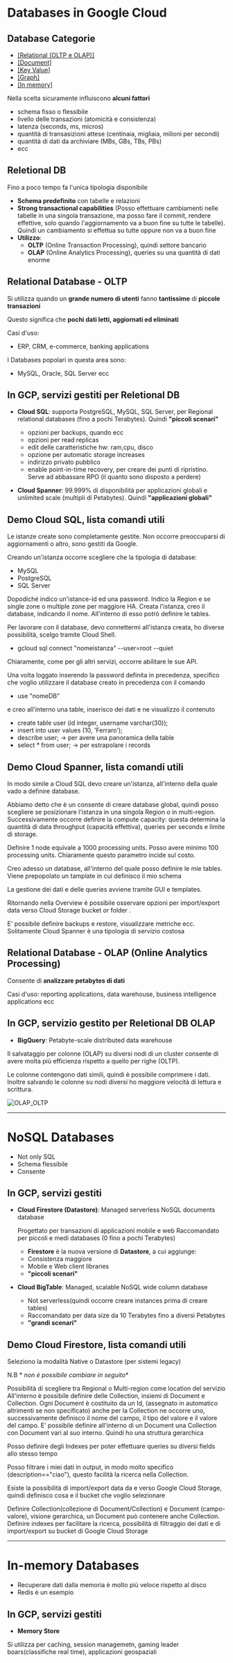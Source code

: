 # Databases in Google Cloud

## Database Categorie

- [[Relational (OLTP e OLAP)]](#relational-db)
- [[Document]](#)
- [[Key Value]](#)
- [[Graph]](#)
- [[In memory]](#in-memort)

Nella scelta sicuramente influiscono **alcuni fattori**
- schema fisso o flessibile
- livello delle transazioni (atomicità e consistenza)
- latenza (seconds, ms, micros)
- quantità di transasizioni attese (centinaia, migliaia, milioni per secondi)
- quantità di dati da archiviare (MBs, GBs, TBs, PBs)
- ecc

## Reletional DB

Fino a poco tempo fa l'unica tipologia disponibile

- **Schema predefinito** con tabelle e relazioni
- **Strong transactional capabilities** (Posso effettuare cambiamenti nelle tabelle in una singola transazione, ma posso fare il commit, rendere effettive, solo quando l'aggiornamento va a buon fine su tutte le tabelle). Quindi un cambiamento si effettua su tutte oppure non va a buon fine 
- **Utilizzo**:
    - **OLTP** (Online Transaction Processing), quindi settore bancario 
    - **OLAP** (Online Analytics Processing), queries su una quantità di dati enorme 


## Relational Database - OLTP

Si utilizza quando un **grande numero di utenti** fanno **tantissime** di **piccole transazioni**

Questo significa che **pochi dati letti, aggiornati ed eliminati**

Casi d'uso:
- ERP, CRM, e-commerce, banking applications

I Databases popolari in questa area sono:
- MySQL, Oracle, SQL Server ecc

## In GCP, servizi gestiti per Reletional DB
- **Cloud SQL**: supporta PostgreSQL, MySQL, SQL Server, per Regional relational databases (fino a pochi Terabytes). Quindi **"piccoli scenari"**
    - opzioni per backups, quando ecc
    - opzioni per read replicas
    - edit delle caratteristiche hw: ram,cpu, disco
    - opzione per automatic storage increases
    - indirizzo privato pubblico
    - enable point-in-time recovery, per creare dei punti di ripristino. Serve ad abbassare RPO (il quanto sono disposto a perdere)


- **Cloud Spanner**: 99.999% di disponibilità per applicazioni globali e unlimited scale (multipli di Petabytes). Quindi **"applicazioni globali"**


## Demo Cloud SQL, lista comandi utili 

Le istanze create sono completamente gestite. Non occorre preoccuparsi di aggiornamenti o altro, sono gestiti da Google. 

Creando un'istanza occorre scegliere che la tipologia di database: 
- MySQL
- PostgreSQL
- SQL Server

Dopodiché indico un'istance-id ed una password. Indico la Region e se single zone o multiple zone per maggiore HA.
Creata l'istanza, creo il database, indicando il nome. 
All'interno di esso potrò definire le tables.

Per lavorare con il database, devo connettermi all'istanza creata, ho diverse possibilità, scelgo tramite Cloud Shell. 

- gcloud sql connect "nomeistanza" --user=root --quiet

Chiaramente, come per gli altri servizi, occorre abilitare le sue API.

Una volta loggato inserendo la password definita in precedenza, specifico che voglio utilizzare il database creato in precedenza con il comando
- use "nomeDB"

e creo all'interno una table, inserisco dei dati e ne visualizzo il contenuto

- create table user (id integer, username varchar(30));
- insert into user values (10, 'Ferraro');
- describe user;        -> per avere una panoramica della table
- select * from user;   -> per estrapolare i records



## Demo Cloud Spanner, lista comandi utili 

In modo simile a Cloud SQL devo creare un'istanza, all'interno della quale vado a definire database.

Abbiamo detto che è un consente di creare database global, quindi posso scegliere se posizionare l'istanza in una singola Region o in multi-region. Successivamente occorre definire la compute capacity: questa determina la quantità di data throughput (capacità effettiva), queries per seconds e limite di storage. 

Definire 1 node equivale a 1000 processing units. Posso avere minimo 100 processing units. Chiaramente questo parametro incide sul costo.

Creo adesso un database, all'interno del quale posso definire le mie tables. Viene prepopolato un tamplate in cui definisco il mio schema

La gestione dei dati e delle queries avviene tramite GUI e templates.

Ritornando nella Overview è possibile osservare opzioni per import/export data verso Cloud Storage bucket or folder .    

E' possibile definire backups e restore, visualizzare metriche ecc. 
Solitamente Cloud Spanner è una tipologia di servizio costosa



## Relational Database - OLAP (Online Analytics Processing)

Consente di **analizzare petabytes di dati**

Casi d'uso: reporting applications, data warehouse, business intelligence applications ecc

## In GCP, servizio gestito per Reletional DB OLAP

- **BigQuery**: Petabyte-scale distributed data warehouse 


Il salvataggio per colonne (OLAP) su diversi nodi di un cluster consente di avere molta più efficienza rispetto a quello per righe (OLTP). 

Le colonne contengono dati simili, quindi è possibile comprimere i dati. Inoltre salvando le colonne su nodi diversi ho maggiore velocità di lettura e scrittura.

![OLAP_OLTP](Images\OLAP_vs_OLTP.png)

---
# NoSQL Databases

- Not only SQL
- Schema flessibile
- Consente 
## In GCP, servizi gestiti 
- **Cloud Firestore (Datastore)**: Managed serverless NoSQL documents database

  Progettato per transazioni di applicazioni mobile e web
  Raccomandato per piccoli e medi databases (0 fino a pochi Terabytes)
  - **Firestore** è la nuova versione di **Datastore**, a cui aggiunge:
  - Consistenza maggiore
  - Mobile e Web client libraries
  - **"piccoli scenari"**


- **Cloud BigTable**: Managed, scalable NoSQL wide column database
    - Not serverless(quindi occorre creare instances prima di creare tables)
    - Raccomandato per data size da 10 Terabytes fino a diversi Petabytes
    - **"grandi scenari"**


## Demo Cloud Firestore, lista comandi utili 
Seleziono la modalità Native o Datastore (per sistemi legacy)

N.B * *non è possibile cambiare in seguito**

Possibilità di scegliere tra Regional o Multi-region come location del servizio
All'interno è possibile definire delle Collection, insiemi di Document e Collection.
Ogni Document è costituito da un Id, (assegnato in automatico altrimenti se non specificato) anche per la Collection ne occorre uno, successivamente definisco il nome del campo, il tipo del valore e il valore del campo.
E' possibile definire all'interno di un Document una Collection con Document vari al suo interno. Quindi ho una struttura gerarchica 

Posso definire degli Indexes per poter effettuare queries su diversi fields allo stesso tempo

Posso filtrare i miei dati in output, in modo molto specifico (description=="ciao"), questo facilità la ricerca nella Collection.


Esiste la possibilità di import/export data da e verso Google Cloud Storage, quindi definisco cosa e il bucket che voglio selezionare


Definire Collection(collezione di Document/Collection) e Document (campo-valore), visione gerarchica, un Document può contenere anche Collection. Definire indexes per facilitare la ricerca, possibilità di filtraggio dei dati e di import/export su bucket di Google Cloud Storage

---
# In-memory  Databases

- Recuperare dati dalla memoria è molto più veloce rispetto al disco 
- Redis è un esempio
## In GCP, servizi gestiti 
- **Memory Store**

Si utilizza per caching, session managemetn, gaming leader boars(classifiche real time), applicazioni geospaziali








